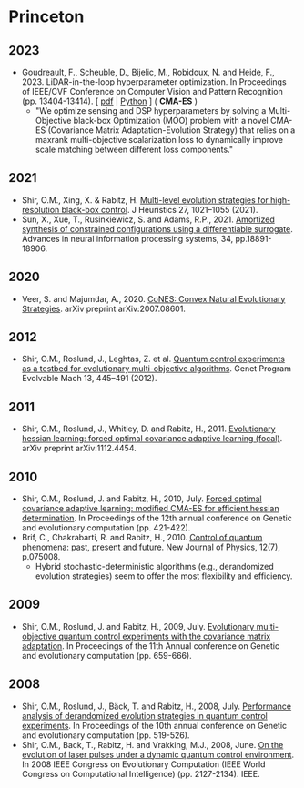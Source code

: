 # Princeton

## 2023

* Goudreault, F., Scheuble, D., Bijelic, M., Robidoux, N. and Heide, F., 2023. LiDAR-in-the-loop hyperparameter optimization. In Proceedings of IEEE/CVF Conference on Computer Vision and Pattern Recognition (pp. 13404-13414). [ [pdf](https://openaccess.thecvf.com/content/CVPR2023/papers/Goudreault_LiDAR-in-the-Loop_Hyperparameter_Optimization_CVPR_2023_paper.pdf) | [Python](https://github.com/princeton-computational-imaging/LITL-Optimization) ] ( **CMA-ES** )
  * "We optimize sensing and DSP hyperparameters by solving a Multi-Objective black-box Optimization (MOO) problem with a novel CMA-ES (Covariance Matrix Adaptation-Evolution Strategy) that relies on a maxrank multi-objective scalarization loss to dynamically improve scale matching between different loss components."

## 2021
* Shir, O.M., Xing, X. & Rabitz, H. [Multi-level evolution strategies for high-resolution black-box control](https://doi.org/10.1007/s10732-021-09483-z). J Heuristics 27, 1021–1055 (2021).
* Sun, X., Xue, T., Rusinkiewicz, S. and Adams, R.P., 2021. [Amortized synthesis of constrained configurations using a differentiable surrogate](https://openreview.net/pdf?id=wdIDt--oLmV). Advances in neural information processing systems, 34, pp.18891-18906.

## 2020
* Veer, S. and Majumdar, A., 2020. [CoNES: Convex Natural Evolutionary Strategies](https://arxiv.org/pdf/2007.08601.pdf). arXiv preprint arXiv:2007.08601.

## 2012
* Shir, O.M., Roslund, J., Leghtas, Z. et al. [Quantum control experiments as a testbed for evolutionary multi-objective algorithms](https://doi.org/10.1007/s10710-012-9164-7). Genet Program Evolvable Mach 13, 445–491 (2012).

## 2011
* Shir, O.M., Roslund, J., Whitley, D. and Rabitz, H., 2011. [Evolutionary hessian learning: forced optimal covariance adaptive learning (focal)](https://arxiv.org/pdf/1112.4454.pdf). arXiv preprint arXiv:1112.4454.

## 2010
* Shir, O.M., Roslund, J. and Rabitz, H., 2010, July. [Forced optimal covariance adaptive learning: modified CMA-ES for efficient hessian determination](https://dl.acm.org/doi/10.1145/1830483.1830563). In Proceedings of the 12th annual conference on Genetic and evolutionary computation (pp. 421-422).
* Brif, C., Chakrabarti, R. and Rabitz, H., 2010. [Control of quantum phenomena: past, present and future](https://arxiv.org/pdf/0912.5121.pdf). New Journal of Physics, 12(7), p.075008.
  * Hybrid stochastic-deterministic algorithms (e.g., derandomized evolution strategies) seem to offer the most flexibility and efficiency.

## 2009
* Shir, O.M., Roslund, J. and Rabitz, H., 2009, July. [Evolutionary multi-objective quantum control experiments with the covariance matrix adaptation](https://dl.acm.org/doi/10.1145/1569901.1569992). In Proceedings of the 11th Annual conference on Genetic and evolutionary computation (pp. 659-666).

## 2008
* Shir, O.M., Roslund, J., Bäck, T. and Rabitz, H., 2008, July. [Performance analysis of derandomized evolution strategies in quantum control experiments](http://gpbib.cs.ucl.ac.uk/gecco2008/docs/p519.pdf). In Proceedings of the 10th annual conference on Genetic and evolutionary computation (pp. 519-526).
* Shir, O.M., Back, T., Rabitz, H. and Vrakking, M.J., 2008, June. [On the evolution of laser pulses under a dynamic quantum control environment](https://ieeexplore.ieee.org/document/4631081). In 2008 IEEE Congress on Evolutionary Computation (IEEE World Congress on Computational Intelligence) (pp. 2127-2134). IEEE.
